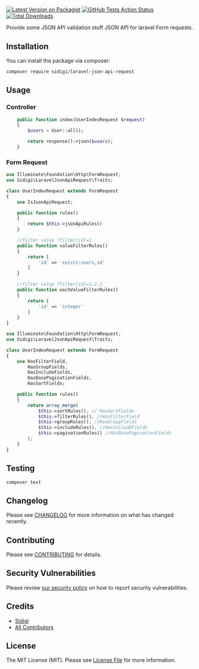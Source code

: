 #

[![Latest Version on Packagist](https://img.shields.io/packagist/v/sidigi/laravel-json-api-request.svg?style=flat-square)](https://packagist.org/packages/sidigi/laravel-json-api-request)
[![GitHub Tests Action Status](https://img.shields.io/github/workflow/status/sidigi/laravel-json-api-request/run-tests?label=tests)](https://github.com/sidigi/laravel-json-api-request/actions?query=workflow%3Arun-tests+branch%3Amaster)
[![Total Downloads](https://img.shields.io/packagist/dt/sidigi/laravel-json-api-request.svg?style=flat-square)](https://packagist.org/packages/sidigi/laravel-json-api-request)

Provide some JSON API validation stuff JSON API for laravel Form requests.

## Installation

You can install the package via composer:

```bash
composer require sidigi/laravel-json-api-request
```

## Usage

### Controller

```php
    public function index(UserIndexRequest $request)
    {
        $users = User::all();

        return response()->json($users);
    }
```

### Form Request

```php
use Illuminate\Foundation\Http\FormRequest;
use Sidigi\LaravelJsonApiRequest\Traits;

class UserIndexRequest extends FormRequest
{
    use IsJsonApiRequest;

    public function rules()
    {
        return $this->jsonApiRules()
    }

    //filter value ?filter[id]=1
    public function valueFilterRules()
    {
        return [
            'id' => 'exists:users,id'
        ]
    }

    //filter value ?filter[id]=1,2,3
    public function eachValueFilterRules()
    {
        return [
            'id' => 'integer'
        ]
    }
}
```

```php
use Illuminate\Foundation\Http\FormRequest;
use Sidigi\LaravelJsonApiRequest\Traits;

class UserIndexRequest extends FormRequest
{
    use HasFilterField,
        HasGroupFields,
        HasIncludeFields,
        HasBasePaginationFields,
        HasSortFields;

    public function rules()
    {
        return array_merge(
            $this->sortRules(), // HasSortFields
            $this->filterRules(), //HasFilterField
            $this->groupRules(), //HasGroupFields
            $this->includeRules(), //HasIncludeFields
            $this->paginationRules() //HasBasePaginationFields
        );
    }
}
```

## Testing

```bash
composer test
```

## Changelog

Please see [CHANGELOG](CHANGELOG.md) for more information on what has changed recently.

## Contributing

Please see [CONTRIBUTING](.github/CONTRIBUTING.md) for details.

## Security Vulnerabilities

Please review [our security policy](../../security/policy) on how to report security vulnerabilities.

## Credits

-   [Sidigi](https://github.com/Sidigi)
-   [All Contributors](../../contributors)

## License

The MIT License (MIT). Please see [License File](LICENSE.md) for more information.
